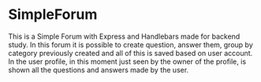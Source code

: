 # SimpleForum
This is a Simple Forum with Express and Handlebars made for backend study. In this forum it is possible to create question, 
answer them, group by category previously created and all of this is saved based on user account.<br>
In the user profile, in this moment just seen by the owner of the profile, is shown all the questions and answers made by the user.
